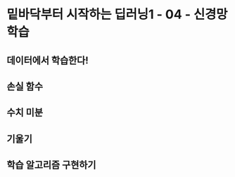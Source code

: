 # 밑바닥부터 시작하는 딥러닝1 - 04 - 신경망 학습

## 데이터에서 학습한다!



## 손실 함수



## 수치 미분



## 기울기



## 학습 알고리즘 구현하기

